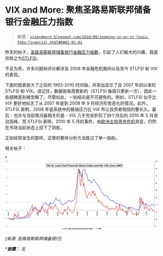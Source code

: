 <!--yml

category: 未分类

date: 2024-05-18 17:02:22

-->

# VIX and More: 聚焦圣路易斯联邦储备银行金融压力指数

> 来源：[`vixandmore.blogspot.com/2010/09/zooming-in-on-st-louis-feds-financial.html#0001-01-01`](http://vixandmore.blogspot.com/2010/09/zooming-in-on-st-louis-feds-financial.html#0001-01-01)

昨天的帖子，[圣路易斯联邦储备银行金融压力指数](http://vixandmore.blogspot.com/2010/09/st-louis-feds-financial-stress-index.html)，引起了人们极大的兴趣，我喜欢称之为[STLFSI](http://vixandmore.blogspot.com/search/label/STLSFI)。

不足为奇，许多问题和评论都涉及 2008 年金融危机期间以及至今 STLFSI 和 VIX 的表现。

下面的图表放大了之前的 1993-2010 时间轴，并突出显示了自 2007 年初以来的 STLFSI 和 VIX。请记住，数据是每周更新的（STLFSI 每周只更新一次），因此一些细微差别被忽略了。尽管如此，一些结论是不可避免的。例如，STLFSI 似乎比 VIX 更好地标志了从 2007 年底到 2008 年 9 月经济形势恶化的情况。此外，STLFSI 表明，2008 年底系统中的极端压力比 VIX 所让投资者相信的要长久。最后 - 也许与当前情况最相关的是 - VIX 几乎完全折扣了四个月后的 2010 年 5 月波动高峰，而 STLFSI 表明，2010 年 5 月的事件，由[欧洲主权债务危机](http://vixandmore.blogspot.com/search/label/European%20sovereign%20debt%20crisis)突显，仍然在市场当前状态上投下了阴影。

正如经常发生的那样，这里的整体分析方法胜过了单一指标。

相关帖子：

*![](img/192bfe863bbba68ad3b330acffef6397.png)

*[来源: 圣路易斯联邦储备银行]*

****披露：*** *无*
